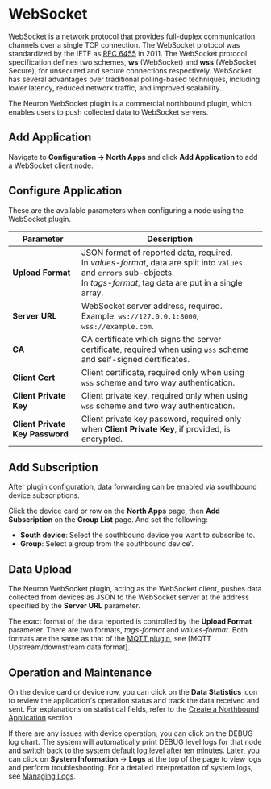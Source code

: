 # WebSocket

[WebSocket] is a network protocol that provides full-duplex communication channels over a single TCP connection. The WebSocket protocol was standardized by the IETF as [RFC 6455] in 2011. The WebSocket protocol specification defines two schemes, **ws** (WebSocket) and **wss** (WebSocket Secure), for unsecured and secure connections respectively. WebSocket has several advantages over traditional polling-based techniques, including lower latency, reduced network traffic, and improved scalability.

The Neuron WebSocket plugin is a commercial northbound plugin, which enables users to push collected data to WebSocket servers.

## Add Application

Navigate to **Configuration -> North Apps** and click **Add Application** to add a WebSocket client node.

## Configure Application

These are the available parameters when configuring a node using the WebSocket plugin.

| Parameter                       | Description                                                  |
| ------------------------------- | ------------------------------------------------------------ |
| **Upload Format**               | JSON format of reported data, required. <br />In *values-format*, data are split into `values` and `errors` sub-objects. <br />In *tags-format*, tag data are put in a single array. |
| **Server URL**                  | WebSocket server address, required. Example: `ws://127.0.0.1:8000`, `wss://example.com`. |
| **CA**                          | CA certificate which signs the server certificate, required when using `wss` scheme and self-signed certificates. |
| **Client Cert**                 | Client certificate, required only when using `wss` scheme and two way authentication. |
| **Client Private Key**          | Client private key, required only when using `wss` scheme and two way authentication. |
| **Client Private Key Password** | Client private key password, required only when **Client Private Key**, if provided, is encrypted. |

## Add Subscription

After plugin configuration, data forwarding can be enabled via southbound device subscriptions.

Click the device card or row on the **North Apps** page, then **Add Subscription** on the **Group List** page. And set the following:

- **South device**: Select the southbound device you want to subscribe to.
- **Group**: Select a group from the southbound device'.

## Data Upload

The Neuron WebSocket plugin, acting as the WebSocket client, pushes data collected from devices as JSON to the WebSocket server at the address specified by the **Server URL** parameter.

The exact format of the data reported is controlled by the **Upload Format** parameter. There are two formats, *tags-format* and *values-format*. Both
formats are the same as that of the [MQTT plugin], see [MQTT Upstream/downstream data format].


[WebSocket]: https://en.wikipedia.org/wiki/WebSocke://en.wikipedia.org/wiki/WebSocket
[RFC 6455]: https://datatracker.ietf.org/doc/html/rfc6455
[MQTT plugin]: ../mqtt/overview.md
[MQTT API tags format]: ../mqtt/api.md#tags-format

## Operation and Maintenance

On the device card or device row, you can click on the **Data Statistics** icon to review the application's operation status and track the data received and sent. For explanations on statistical fields, refer to the [Create a Northbound Application](../north-apps.md) section.

If there are any issues with device operation, you can click on the DEBUG log chart. The system will automatically print DEBUG level logs for that node and switch back to the system default log level after ten minutes. Later, you can click on **System Information** -> **Logs** at the top of the page to view logs and perform troubleshooting. For a detailed interpretation of system logs, see [Managing Logs](../../../usage/admin/log-management.md).

